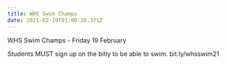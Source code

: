```yaml
---
title: WHS Swim Champs
date: 2021-02-19T01:00:20.371Z
---
```

WHS Swim Champs - Friday 19 February  

Students MUST sign up on the bitly to be able to swim. 
bit.ly/whsswim21 